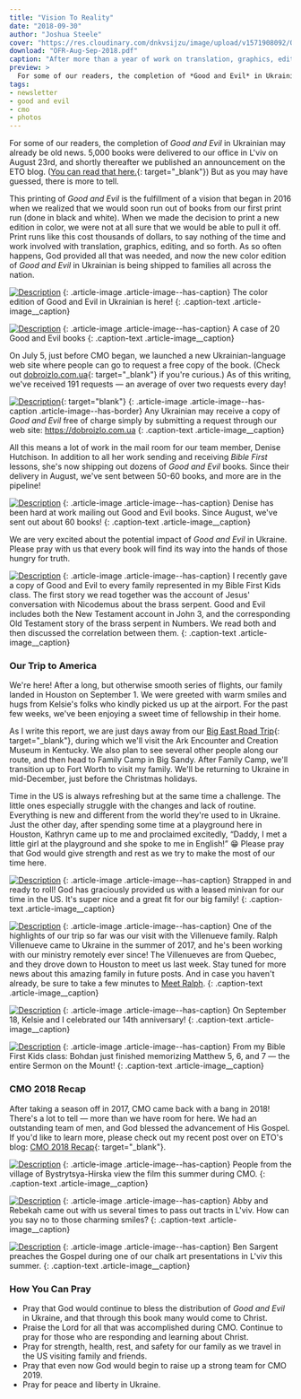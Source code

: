 ```yaml
---
title: "Vision To Reality"
date: "2018-09-30"
author: "Joshua Steele"
cover: "https://res.cloudinary.com/dnkvsijzu/image/upload/v1571908092/OFReport/2018-09-30-vision-to-reality/dobro-zlo-group-12-6_eitj7q.jpg"
download: "OFR-Aug-Sep-2018.pdf"
caption: "After more than a year of work on translation, graphics, editing, and logistics, the Ukrainian edition of Good and Evil is here! On August 23rd, this group of men worked past midnight unloading all 5,000 books!"
preview: >
  For some of our readers, the completion of *Good and Evil* in Ukrainian may already be old news. 5,000 books were delivered to our office in L'viv on August 23rd, and shortly thereafter we published an announcement on the ETO blog. ([You can read that here.](https://euroteamoutreach.org/blog/2018/08/delivered/){: target="_blank"}) But as you may have guessed, there is more to tell.
tags:
- newsletter
- good and evil
- cmo
- photos
---
```


For some of our readers, the completion of *Good and Evil* in Ukrainian may already be old news. 5,000 books were delivered to our office in L'viv on August 23rd, and shortly thereafter we published an announcement on the ETO blog. ([You can read that here.](https://euroteamoutreach.org/blog/2018/08/delivered/){: target="_blank"}) But as you may have guessed, there is more to tell.

This printing of *Good and Evil* is the fulfillment of a vision that began in 2016 when we realized that we would soon run out of books from our first print run (done in black and white). When we made the decision to print a new edition in color, we were not at all sure that we would be able to pull it off. Print runs like this cost thousands of dollars, to say nothing of the time and work involved with translation, graphics, editing, and so forth. As so often happens, God provided all that was needed, and now the new color edition of *Good and Evil* in Ukrainian is being shipped to families all across the nation.

[![Description](https://d21yo20tm8bmc2.cloudfront.net/2018/dobro-zlo-book-table-550w.jpg)](https://d21yo20tm8bmc2.cloudfront.net/2018/dobro-zlo-book-table-2000w.jpg)
{: .article-image .article-image--has-caption}
The color edition of Good and Evil in Ukrainian is here!
{: .caption-text .article-image__caption}

[![Description](https://d21yo20tm8bmc2.cloudfront.net/2018/dobro-zlo-box-550w.jpg)](https://d21yo20tm8bmc2.cloudfront.net/2018/dobro-zlo-box-2000w.jpg)
{: .article-image .article-image--has-caption}
A case of 20 Good and Evil books
{: .caption-text .article-image__caption}

On July 5, just before CMO began, we launched a new Ukrainian-language web site where people can go to request a free copy of the book. (Check out [dobroizlo.com.ua](https://dobroizlo.com.ua/){: target="_blank"} if you're curious.) As of this writing, we've received 191 requests — an average of over two requests every day!

[![Description](https://d21yo20tm8bmc2.cloudfront.net/2018/dobro-zlo-site-550w.jpg)](https://dobroizlo.com.ua/){: target="blank"}
{: .article-image .article-image--has-caption .article-image--has-border}
Any Ukrainian may receive a copy of *Good and Evil* free of charge simply by submitting a request through our web site: <a href="https://dobroizlo.com.ua" target="_blank">https://dobroizlo.com.ua</a>
{: .caption-text .article-image__caption}

All this means a lot of work in the mail room for our team member, Denise Hutchison. In addition to all her work sending and receiving *Bible First* lessons, she's now shipping out dozens of *Good and Evil* books. Since their delivery in August, we've sent between 50-60 books, and more are in the pipeline!

[![Description](https://d21yo20tm8bmc2.cloudfront.net/2018/ready-to-mail-550w.jpg)](https://d21yo20tm8bmc2.cloudfront.net/2018/ready-to-mail-2000w.jpg)
{: .article-image .article-image--has-caption}
Denise has been hard at work mailing out Good and Evil books. Since August, we've sent out about 60 books!
{: .caption-text .article-image__caption}

We are very excited about the potential impact of *Good and Evil* in Ukraine. Please pray with us that every book will find its way into the hands of those hungry for truth. 

[![Description](https://d21yo20tm8bmc2.cloudfront.net/2018/kids-reading-good-and-evil-550w.jpg)](https://d21yo20tm8bmc2.cloudfront.net/2018/kids-reading-good-and-evil-2000w.jpg)
{: .article-image .article-image--has-caption}
I recently gave a copy of Good and Evil to every family represented in my Bible First Kids class. The first story we read together was the account of Jesus' conversation with Nicodemus about the brass serpent. Good and Evil includes both the New Testament account in John 3, and the corresponding Old Testament story of the brass serpent in Numbers. We read both and then discussed the correlation between them.
{: .caption-text .article-image__caption}

### Our Trip to America

We're here! After a long, but otherwise smooth series of flights, our family landed in Houston on September 1. We were greeted with warm smiles and hugs from Kelsie's folks who kindly picked us up at the airport. For the past few weeks, we've been enjoying a sweet time of fellowship in their home.

As I write this report, we are just days away from our [Big East Road Trip](https://ofreport.com/2018/02/coming-to-america/){: target="_blank"}, during which we'll visit the Ark Encounter and Creation Museum in Kentucky. We also plan to see several other people along our route, and then head to Family Camp in Big Sandy. After Family Camp, we'll transition up to Fort Worth to visit my family. We'll be returning to Ukraine in mid-December, just before the Christmas holidays.

Time in the US is always refreshing but at the same time a challenge. The little ones especially struggle with the changes and lack of routine. Everything is new and different from the world they're used to in Ukraine. Just the other day, after spending some time at a playground here in Houston, Kathryn came up to me and proclaimed excitedly, “Daddy, I met a little girl at the playground and she spoke to me in English!” 😁 Please pray that God would give strength and rest as we try to make the most of our time here.

[![Description](https://d21yo20tm8bmc2.cloudfront.net/2018/kids-minivan-550w.jpg)](https://d21yo20tm8bmc2.cloudfront.net/2018/kids-minivan-2000w.jpg)
{: .article-image .article-image--has-caption}
Strapped in and ready to roll! God has graciously provided us with a leased minivan for our time in the US. It's super nice and a great fit for our big family!
{: .caption-text .article-image__caption}

[![Description](https://d21yo20tm8bmc2.cloudfront.net/2018/with-villenueves-550w.jpg)](https://d21yo20tm8bmc2.cloudfront.net/2018/with-villenueves-2000w.jpg)
{: .article-image .article-image--has-caption}
One of the highlights of our trip so far was our visit with the Villenueve family. Ralph Villenueve came to Ukraine in the summer of 2017, and he's been working with our ministry remotely ever since! The Villenueves are from Quebec, and they drove down to Houston to meet us last week. Stay tuned for more news about this amazing family in future posts. And in case you haven't already, be sure to take a few minutes to <a href="https://ofreport.com/2017/08/meet-ralph/" target="_blank" style="white-space: nowrap">Meet Ralph</a>.
{: .caption-text .article-image__caption}

[![Description](https://d21yo20tm8bmc2.cloudfront.net/2018/josh-kels-2018-anniversary-550w.jpg)](https://d21yo20tm8bmc2.cloudfront.net/2018/josh-kels-2018-anniversary-2000w.jpg)
{: .article-image .article-image--has-caption}
On September 18, Kelsie and I celebrated our 14th anniversary!
{: .caption-text .article-image__caption}

[![Description](https://d21yo20tm8bmc2.cloudfront.net/2018/josh-bohdan-sermon-mount-550w.jpg)](https://d21yo20tm8bmc2.cloudfront.net/2018/josh-bohdan-sermon-mount-2000w.jpg)
{: .article-image .article-image--has-caption}
From my Bible First Kids class: Bohdan just finished memorizing Matthew 5, 6, and 7 — the entire Sermon on  the Mount!
{: .caption-text .article-image__caption}

### CMO 2018 Recap

After taking a season off in 2017, CMO came back with a bang in 2018! There's a lot to tell — more than we have room for here. We had an outstanding team of men, and God blessed the advancement of His Gospel. If you'd like to learn more, please check out my recent post over on ETO's blog: [CMO 2018 Recap](https://euroteamoutreach.org/blog/2018/09/cmo-recap){: target="_blank"}.

[![Description](https://d21yo20tm8bmc2.cloudfront.net/2018/cmo-2018-showing-550w.jpg)](https://d21yo20tm8bmc2.cloudfront.net/2018/cmo-2018-showing-2000w.jpg)
{: .article-image .article-image--has-caption}
People from the village of Bystrytsya-Hirska view the film this summer during CMO.
{: .caption-text .article-image__caption}

[![Description](https://d21yo20tm8bmc2.cloudfront.net/2018/beka-abby-tracts-550w.jpg)](https://d21yo20tm8bmc2.cloudfront.net/2018/beka-abby-tracts-2000w.jpg)
{: .article-image .article-image--has-caption}
Abby and Rebekah came out with us several times to pass out tracts in L'viv. How can you say no to those charming smiles?
{: .caption-text .article-image__caption}

[![Description](https://d21yo20tm8bmc2.cloudfront.net/2018/ben-preaching-lviv-550w.jpg)](https://d21yo20tm8bmc2.cloudfront.net/2018/ben-preaching-lviv-2000w.jpg)
{: .article-image .article-image--has-caption}
Ben Sargent preaches the Gospel during one of our chalk art presentations in L'viv this summer.
{: .caption-text .article-image__caption}

### How You Can Pray

- Pray that God would continue to bless the distribution of *Good and Evil* in Ukraine, and that through this book many would come to Christ.
- Praise the Lord for all that was accomplished during CMO. Continue to pray for those who are responding and learning about Christ.
- Pray for strength, health, rest, and safety for our family as we travel in the US visiting family and friends.
- Pray that even now God would begin to raise up a strong team for CMO 2019.
- Pray for peace and liberty in Ukraine.


